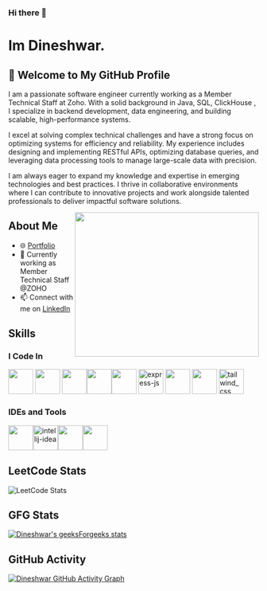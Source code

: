 ### Hi there 👋

# Im Dineshwar.

## 👋 Welcome to My GitHub Profile

I am a passionate software engineer currently working as a Member Technical Staff at Zoho. With a solid background in Java,  SQL, ClickHouse , I specialize in backend development, data engineering, and building scalable, high-performance systems.

I excel at solving complex technical challenges and have a strong focus on optimizing systems for efficiency and reliability. My experience includes designing and implementing RESTful APIs, optimizing database queries, and leveraging data processing tools to manage large-scale data with precision.

I am always eager to expand my knowledge and expertise in emerging technologies and best practices. I thrive in collaborative environments where I can contribute to innovative projects and work alongside talented professionals to deliver impactful software solutions.

<img align="right" width="370" height="290" src="https://media.giphy.com/media/v1.Y2lkPTc5MGI3NjExMmtpcG45eGRwaHc0dW53c3ZweXVjNmtsN242MTJ3OGo0cW1wYXNhaCZlcD12MV9pbnRlcm5hbF9naWZfYnlfaWQmY3Q9Zw/qgQUggAC3Pfv687qPC/giphy.gif">


## About Me

- 🌐 [Portfolio](https://portfolio-dineshwar.netlify.app/)
- 🌱 Currently working as Member Technical Staff @ZOHO
- 📫 Connect with me on [LinkedIn](https://www.linkedin.com/in/dineshwar19/)

## Skills

### I Code In

<img height="50" width="50" src="https://img.icons8.com/color/48/000000/java-coffee-cup-logo.png" /> <img height="50" width="50" src="https://img.icons8.com/color/48/000000/html-5.png" /> <img height="50" width="50" src="https://img.icons8.com/color/48/000000/css3.png" /><img height="50" width="50" src="https://img.icons8.com/color/48/000000/javascript.png"/><img height="50" width="50" src="https://img.icons8.com/color/48/000000/react-native.png"/>
<img width="50" height="50" src="https://img.icons8.com/ios/50/express-js.png" alt="express-js"/> <img height="50" width="50" src="https://img.icons8.com/color/48/000000/nodejs.png"/>
<img height="50" width="50" src="https://img.icons8.com/color/48/000000/mongodb.png"/>
<img width="50" height="50" src="https://img.icons8.com/fluency/48/tailwind_css.png" alt="tailwind_css"/>

### IDEs and Tools

<img height="50" width="50" src="https://img.icons8.com/color/48/000000/visual-studio-code-2019.png"/><img width="50" height="50" src="https://img.icons8.com/color/48/intellij-idea.png" alt="intellij-idea"/><img height="50" width="50" src="https://img.icons8.com/color/50/000000/git.png"/><img height="50" src="https://img.shields.io/badge/Netlify-00C7B7?style=for-the-badge&logo=netlify&logoColor=white"/>

## LeetCode Stats

![LeetCode Stats](https://leetcard.jacoblin.cool/Dineshwar19?theme=light&font=Anek%20Kannada&ext=heatmap)

## GFG Stats

[![Dineshwar's geeksForgeeks stats](https://geeks-for-geeks-stats-api-napiyo.vercel.app/?userName=ncsdineshwar19)](https://github.com/napiyo/geeksForGeeksStatsAPI)

## GitHub Activity

[![Dineshwar GitHub Activity Graph](https://github-readme-activity-graph.vercel.app/graph?username=dineshwar19&bg_color=000000&color=ffffff&line=ffec70&point=ffffff&area=true&hide_border=true)](https://github.com/ashutosh00710/github-readme-activity-graph)


